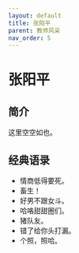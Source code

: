 ```yaml
---
layout: default
title: 张阳平
parent: 教师风采
nav_order: 5
---
```


# 张阳平

## 简介

这里空空如也。

## 经典语录

- 情商低得要死。
- 畜生！
- 好男不跟女斗。
- 哈咯甜甜圈们。
- 猪队友。
- 错了给你头打漏。
- 个照，照哈。
